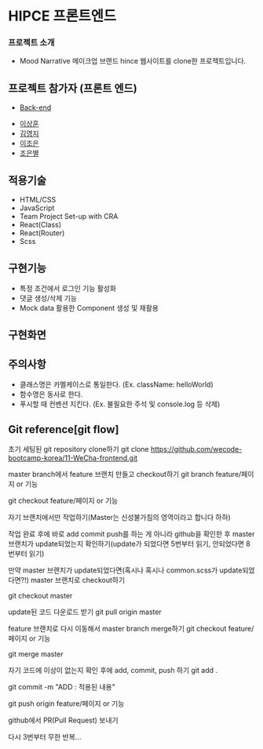 # HIPCE 프론트엔드
### 프로젝트 소개
* Mood Narrative 메이크업 브랜드 hince 웹사이트를 clone한 프로젝트입니다.
## 프로젝트 참가자 (프론트 엔드)
* <a href ="https://github.com/wecode-bootcamp-korea/11-Hipce-backend">Back-end</a>
 <ul>
  <li>
    <a href ="https://github.com/sanghunlee-711">이상훈</a>
 </li>
   <li>
    <a href ="https://github.com/yjkeem0918">김영지</a>
 </li>
   <li>
    <a href ="https://github.com/jjo-niixx">이조은</a>
 </li>
   <li>
    <a href ="https://github.com/choaceb">조은별</a>
 </li>
</ul>

## 적용기술
* HTML/CSS
* JavaScript
* Team Project Set-up with CRA
* React(Class)
* React(Router)
* Scss
## 구현기능
* 특정 조건에서 로그인 기능 활성화
* 댓글 생성/삭제 기능
* Mock data 활용한 Component 생성 및 재활용
## 구현화면
## 주의사항
* 클래스명은 카멜케이스로 통일한다. (Ex. className: helloWorld)
* 함수명은 동사로 한다.
* 푸시할 때 컨벤션 지킨다. (Ex. 불필요한 주석 및 console.log 등 삭제)
## Git reference[git flow]
초기 세팅된 git repository clone하기
git clone https://github.com/wecode-bootcamp-korea/11-WeCha-frontend.git

master branch에서 feature 브랜치 만들고 checkout하기
git branch feature/페이지 or 기능

git checkout feature/페이지 or 기능

자기 브랜치에서만 작업하기(Master는 신성불가침의 영역이라고 합니다 하하)

작업 완료 후에 바로 add commit push를 하는 게 아니라 github을 확인한 후 master 브랜치가 update되었는지 확인하기(update가 되었다면 5번부터 읽기, 안되었다면 8번부터 읽기)

만약 master 브랜치가 update되었다면(혹시나 혹시나 common.scss가 update되었다면?!) master 브랜치로 checkout하기

git checkout master

update된 코드 다운로드 받기
git pull origin master

feature 브랜치로 다시 이동해서 master branch merge하기
git checkout feature/페이지 or 기능

git merge master

자기 코드에 이상이 없는지 확인 후에 add, commit, push 하기
git add .

git commit -m "ADD : 적용된 내용"

git push origin feature/페이지 or 기능

github에서 PR(Pull Request) 보내기

다시 3번부터 무한 반복...

